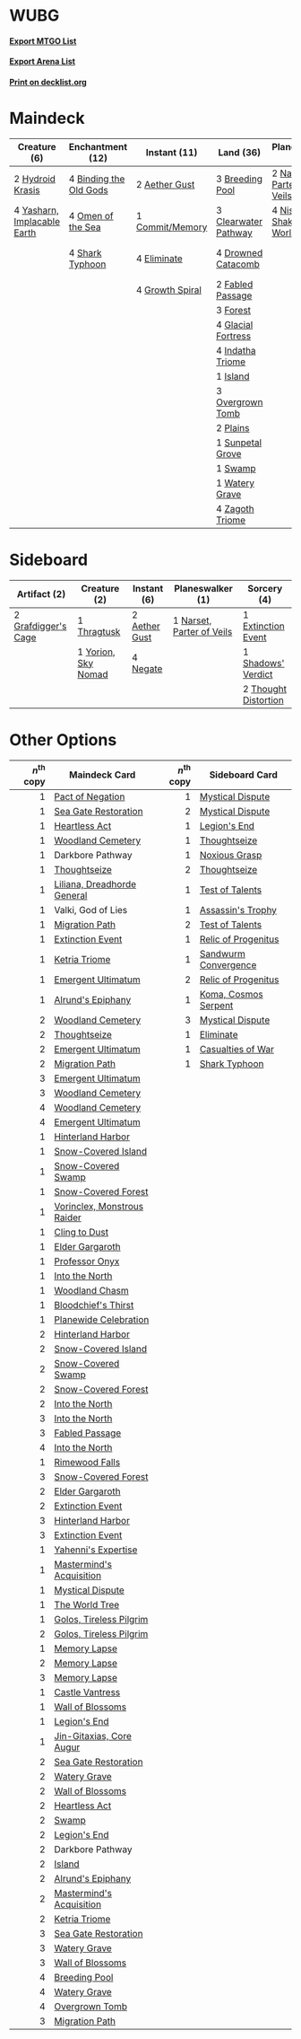 # WUBG

#### [Export MTGO List](../collection/WUBG/WUBG.txt)
#### [Export Arena List](../collection/WUBG/WUBG_arena.txt)
#### [Print on decklist.org](http://decklist.org/?deckmain=2%09Aether%20Gust%0A4%09Binding%20the%20Old%20Gods%0A3%09Breeding%20Pool%0A3%09Clearwater%20Pathway%0A1%09Commit/Memory%0A4%09Drowned%20Catacomb%0A4%09Eliminate%0A4%09Explore%0A2%09Fabled%20Passage%0A3%09Forest%0A4%09Glacial%20Fortress%0A4%09Growth%20Spiral%0A2%09Hydroid%20Krasis%0A4%09Indatha%20Triome%0A1%09Island%0A3%09Languish%0A2%09Narset,%20Parter%20of%20Veils%0A4%09Nissa,%20Who%20Shakes%20the%20World%0A4%09Omen%20of%20the%20Sea%0A3%09Overgrown%20Tomb%0A2%09Plains%0A2%09Shadows'%20Verdict%0A4%09Shark%20Typhoon%0A1%09Sunpetal%20Grove%0A1%09Swamp%0A1%09Watery%20Grave%0A4%09Yasharn,%20Implacable%20Earth%0A4%09Zagoth%20Triome&deckside=2%09Aether%20Gust%0A1%09Extinction%20Event%0A2%09Grafdigger's%20Cage%0A1%09Narset,%20Parter%20of%20Veils%0A4%09Negate%0A1%09Shadows'%20Verdict%0A2%09Thought%20Distortion%0A1%09Thragtusk%0A1%09Yorion,%20Sky%20Nomad)
# Maindeck

|                                             Creature (6)                                             |                                        Enchantment (12)                                         |                                       Instant (11)                                       |                                           Land (36)                                           |                                            Planeswalker (6)                                            |                                         Sorcery (9)                                         |
|------------------------------------------------------------------------------------------------------|-------------------------------------------------------------------------------------------------|------------------------------------------------------------------------------------------|-----------------------------------------------------------------------------------------------|--------------------------------------------------------------------------------------------------------|---------------------------------------------------------------------------------------------|
|2 [Hydroid Krasis](http://gatherer.wizards.com/Pages/Card/Details.aspx?multiverseid=457327)           |4 [Binding the Old Gods](http://gatherer.wizards.com/Pages/Card/Details.aspx?multiverseid=503822)|2 [Aether Gust](http://gatherer.wizards.com/Pages/Card/Details.aspx?multiverseid=466796)  |3 [Breeding Pool](http://gatherer.wizards.com/Pages/Card/Details.aspx?multiverseid=97088)      |2 [Narset, Parter of Veils](http://gatherer.wizards.com/Pages/Card/Details.aspx?multiverseid=460988)    |4 [Explore](http://gatherer.wizards.com/Pages/Card/Details.aspx?multiverseid=451098)         |
|4 [Yasharn, Implacable Earth](http://gatherer.wizards.com/Pages/Card/Details.aspx?multiverseid=491891)|4 [Omen of the Sea](http://gatherer.wizards.com/Pages/Card/Details.aspx?multiverseid=476309)     |1 [Commit/Memory](http://gatherer.wizards.com/Pages/Card/Details.aspx?multiverseid=426913)|3 [Clearwater Pathway](http://gatherer.wizards.com/Pages/Card/Details.aspx?multiverseid=491913)|4 [Nissa, Who Shakes the World](http://gatherer.wizards.com/Pages/Card/Details.aspx?multiverseid=461096)|3 [Languish](http://gatherer.wizards.com/Pages/Card/Details.aspx?multiverseid=420731)        |
|                                                                                                      |4 [Shark Typhoon](http://gatherer.wizards.com/Pages/Card/Details.aspx?multiverseid=479587)       |4 [Eliminate](http://gatherer.wizards.com/Pages/Card/Details.aspx?multiverseid=485420)    |4 [Drowned Catacomb](http://gatherer.wizards.com/Pages/Card/Details.aspx?multiverseid=430633)  |                                                                                                        |2 [Shadows' Verdict](http://gatherer.wizards.com/Pages/Card/Details.aspx?multiverseid=491762)|
|                                                                                                      |                                                                                                 |4 [Growth Spiral](http://gatherer.wizards.com/Pages/Card/Details.aspx?multiverseid=457322)|2 [Fabled Passage](http://gatherer.wizards.com/Pages/Card/Details.aspx?multiverseid=473206)    |                                                                                                        |                                                                                             |
|                                                                                                      |                                                                                                 |                                                                                          |3 [Forest](http://gatherer.wizards.com/Pages/Card/Details.aspx?multiverseid=439860)            |                                                                                                        |                                                                                             |
|                                                                                                      |                                                                                                 |                                                                                          |4 [Glacial Fortress](http://gatherer.wizards.com/Pages/Card/Details.aspx?multiverseid=190562)  |                                                                                                        |                                                                                             |
|                                                                                                      |                                                                                                 |                                                                                          |4 [Indatha Triome](http://gatherer.wizards.com/Pages/Card/Details.aspx?multiverseid=479768)    |                                                                                                        |                                                                                             |
|                                                                                                      |                                                                                                 |                                                                                          |1 [Island](http://gatherer.wizards.com/Pages/Card/Details.aspx?multiverseid=439857)            |                                                                                                        |                                                                                             |
|                                                                                                      |                                                                                                 |                                                                                          |3 [Overgrown Tomb](http://gatherer.wizards.com/Pages/Card/Details.aspx?multiverseid=405103)    |                                                                                                        |                                                                                             |
|                                                                                                      |                                                                                                 |                                                                                          |2 [Plains](http://gatherer.wizards.com/Pages/Card/Details.aspx?multiverseid=439856)            |                                                                                                        |                                                                                             |
|                                                                                                      |                                                                                                 |                                                                                          |1 [Sunpetal Grove](http://gatherer.wizards.com/Pages/Card/Details.aspx?multiverseid=420946)    |                                                                                                        |                                                                                             |
|                                                                                                      |                                                                                                 |                                                                                          |1 [Swamp](http://gatherer.wizards.com/Pages/Card/Details.aspx?multiverseid=439858)             |                                                                                                        |                                                                                             |
|                                                                                                      |                                                                                                 |                                                                                          |1 [Watery Grave](http://gatherer.wizards.com/Pages/Card/Details.aspx?multiverseid=405114)      |                                                                                                        |                                                                                             |
|                                                                                                      |                                                                                                 |                                                                                          |4 [Zagoth Triome](http://gatherer.wizards.com/Pages/Card/Details.aspx?multiverseid=479779)     |                                                                                                        |                                                                                             |


# Sideboard

|                                         Artifact (2)                                         |                                         Creature (2)                                         |                                      Instant (6)                                       |                                          Planeswalker (1)                                          |                                          Sorcery (4)                                          |
|----------------------------------------------------------------------------------------------|----------------------------------------------------------------------------------------------|----------------------------------------------------------------------------------------|----------------------------------------------------------------------------------------------------|-----------------------------------------------------------------------------------------------|
|2 [Grafdigger's Cage](http://gatherer.wizards.com/Pages/Card/Details.aspx?multiverseid=278452)|1 [Thragtusk](http://gatherer.wizards.com/Pages/Card/Details.aspx?multiverseid=430614)        |2 [Aether Gust](http://gatherer.wizards.com/Pages/Card/Details.aspx?multiverseid=466796)|1 [Narset, Parter of Veils](http://gatherer.wizards.com/Pages/Card/Details.aspx?multiverseid=460988)|1 [Extinction Event](http://gatherer.wizards.com/Pages/Card/Details.aspx?multiverseid=479608)  |
|                                                                                              |1 [Yorion, Sky Nomad](http://gatherer.wizards.com/Pages/Card/Details.aspx?multiverseid=479752)|4 [Negate](http://gatherer.wizards.com/Pages/Card/Details.aspx?multiverseid=423707)     |                                                                                                    |1 [Shadows' Verdict](http://gatherer.wizards.com/Pages/Card/Details.aspx?multiverseid=491762)  |
|                                                                                              |                                                                                              |                                                                                        |                                                                                                    |2 [Thought Distortion](http://gatherer.wizards.com/Pages/Card/Details.aspx?multiverseid=466871)|


# Other Options

|*n*<sup>th</sup> copy|                                            Maindeck Card                                             |*n*<sup>th</sup> copy|                                        Sideboard Card                                         |
|--------------------:|------------------------------------------------------------------------------------------------------|--------------------:|-----------------------------------------------------------------------------------------------|
|                    1|[Pact of Negation](http://gatherer.wizards.com/Pages/Card/Details.aspx?multiverseid=442057)           |                    1|[Mystical Dispute](http://gatherer.wizards.com/Pages/Card/Details.aspx?multiverseid=473020)    |
|                    1|[Sea Gate Restoration](http://gatherer.wizards.com/Pages/Card/Details.aspx?multiverseid=491706)       |                    2|[Mystical Dispute](http://gatherer.wizards.com/Pages/Card/Details.aspx?multiverseid=473020)    |
|                    1|[Heartless Act](http://gatherer.wizards.com/Pages/Card/Details.aspx?multiverseid=479611)              |                    1|[Legion's End](http://gatherer.wizards.com/Pages/Card/Details.aspx?multiverseid=466860)        |
|                    1|[Woodland Cemetery](http://gatherer.wizards.com/Pages/Card/Details.aspx?multiverseid=443136)          |                    1|[Thoughtseize](http://gatherer.wizards.com/Pages/Card/Details.aspx?multiverseid=438676)        |
|                    1|Darkbore Pathway                                                                                      |                    1|[Noxious Grasp](http://gatherer.wizards.com/Pages/Card/Details.aspx?multiverseid=466864)       |
|                    1|[Thoughtseize](http://gatherer.wizards.com/Pages/Card/Details.aspx?multiverseid=438676)               |                    2|[Thoughtseize](http://gatherer.wizards.com/Pages/Card/Details.aspx?multiverseid=438676)        |
|                    1|[Liliana, Dreadhorde General](http://gatherer.wizards.com/Pages/Card/Details.aspx?multiverseid=461024)|                    1|[Test of Talents](http://gatherer.wizards.com/Pages/Card/Details.aspx?multiverseid=513536)     |
|                    1|Valki, God of Lies                                                                                    |                    1|[Assassin's Trophy](http://gatherer.wizards.com/Pages/Card/Details.aspx?multiverseid=452902)   |
|                    1|[Migration Path](http://gatherer.wizards.com/Pages/Card/Details.aspx?multiverseid=479684)             |                    2|[Test of Talents](http://gatherer.wizards.com/Pages/Card/Details.aspx?multiverseid=513536)     |
|                    1|[Extinction Event](http://gatherer.wizards.com/Pages/Card/Details.aspx?multiverseid=479608)           |                    1|[Relic of Progenitus](http://gatherer.wizards.com/Pages/Card/Details.aspx?multiverseid=174824) |
|                    1|[Ketria Triome](http://gatherer.wizards.com/Pages/Card/Details.aspx?multiverseid=479770)              |                    1|[Sandwurm Convergence](http://gatherer.wizards.com/Pages/Card/Details.aspx?multiverseid=426885)|
|                    1|[Emergent Ultimatum](http://gatherer.wizards.com/Pages/Card/Details.aspx?multiverseid=479705)         |                    2|[Relic of Progenitus](http://gatherer.wizards.com/Pages/Card/Details.aspx?multiverseid=174824) |
|                    1|[Alrund's Epiphany](http://gatherer.wizards.com/Pages/Card/Details.aspx?multiverseid=503648)          |                    1|[Koma, Cosmos Serpent](http://gatherer.wizards.com/Pages/Card/Details.aspx?multiverseid=503837)|
|                    2|[Woodland Cemetery](http://gatherer.wizards.com/Pages/Card/Details.aspx?multiverseid=443136)          |                    3|[Mystical Dispute](http://gatherer.wizards.com/Pages/Card/Details.aspx?multiverseid=473020)    |
|                    2|[Thoughtseize](http://gatherer.wizards.com/Pages/Card/Details.aspx?multiverseid=438676)               |                    1|[Eliminate](http://gatherer.wizards.com/Pages/Card/Details.aspx?multiverseid=485420)           |
|                    2|[Emergent Ultimatum](http://gatherer.wizards.com/Pages/Card/Details.aspx?multiverseid=479705)         |                    1|[Casualties of War](http://gatherer.wizards.com/Pages/Card/Details.aspx?multiverseid=461114)   |
|                    2|[Migration Path](http://gatherer.wizards.com/Pages/Card/Details.aspx?multiverseid=479684)             |                    1|[Shark Typhoon](http://gatherer.wizards.com/Pages/Card/Details.aspx?multiverseid=479587)       |
|                    3|[Emergent Ultimatum](http://gatherer.wizards.com/Pages/Card/Details.aspx?multiverseid=479705)         |                     |                                                                                               |
|                    3|[Woodland Cemetery](http://gatherer.wizards.com/Pages/Card/Details.aspx?multiverseid=443136)          |                     |                                                                                               |
|                    4|[Woodland Cemetery](http://gatherer.wizards.com/Pages/Card/Details.aspx?multiverseid=443136)          |                     |                                                                                               |
|                    4|[Emergent Ultimatum](http://gatherer.wizards.com/Pages/Card/Details.aspx?multiverseid=479705)         |                     |                                                                                               |
|                    1|[Hinterland Harbor](http://gatherer.wizards.com/Pages/Card/Details.aspx?multiverseid=443128)          |                     |                                                                                               |
|                    1|[Snow-Covered Island](http://gatherer.wizards.com/Pages/Card/Details.aspx?multiverseid=121130)        |                     |                                                                                               |
|                    1|[Snow-Covered Swamp](http://gatherer.wizards.com/Pages/Card/Details.aspx?multiverseid=121256)         |                     |                                                                                               |
|                    1|[Snow-Covered Forest](http://gatherer.wizards.com/Pages/Card/Details.aspx?multiverseid=121192)        |                     |                                                                                               |
|                    1|[Vorinclex, Monstrous Raider](http://gatherer.wizards.com/Pages/Card/Details.aspx?multiverseid=503815)|                     |                                                                                               |
|                    1|[Cling to Dust](http://gatherer.wizards.com/Pages/Card/Details.aspx?multiverseid=476338)              |                     |                                                                                               |
|                    1|[Elder Gargaroth](http://gatherer.wizards.com/Pages/Card/Details.aspx?multiverseid=485502)            |                     |                                                                                               |
|                    1|[Professor Onyx](http://gatherer.wizards.com/Pages/Card/Details.aspx?multiverseid=513560)             |                     |                                                                                               |
|                    1|[Into the North](http://gatherer.wizards.com/Pages/Card/Details.aspx?multiverseid=121199)             |                     |                                                                                               |
|                    1|[Woodland Chasm](http://gatherer.wizards.com/Pages/Card/Details.aspx?multiverseid=503894)             |                     |                                                                                               |
|                    1|[Bloodchief's Thirst](http://gatherer.wizards.com/Pages/Card/Details.aspx?multiverseid=491729)        |                     |                                                                                               |
|                    1|[Planewide Celebration](http://gatherer.wizards.com/Pages/Card/Details.aspx?multiverseid=461099)      |                     |                                                                                               |
|                    2|[Hinterland Harbor](http://gatherer.wizards.com/Pages/Card/Details.aspx?multiverseid=443128)          |                     |                                                                                               |
|                    2|[Snow-Covered Island](http://gatherer.wizards.com/Pages/Card/Details.aspx?multiverseid=121130)        |                     |                                                                                               |
|                    2|[Snow-Covered Swamp](http://gatherer.wizards.com/Pages/Card/Details.aspx?multiverseid=121256)         |                     |                                                                                               |
|                    2|[Snow-Covered Forest](http://gatherer.wizards.com/Pages/Card/Details.aspx?multiverseid=121192)        |                     |                                                                                               |
|                    2|[Into the North](http://gatherer.wizards.com/Pages/Card/Details.aspx?multiverseid=121199)             |                     |                                                                                               |
|                    3|[Into the North](http://gatherer.wizards.com/Pages/Card/Details.aspx?multiverseid=121199)             |                     |                                                                                               |
|                    3|[Fabled Passage](http://gatherer.wizards.com/Pages/Card/Details.aspx?multiverseid=473206)             |                     |                                                                                               |
|                    4|[Into the North](http://gatherer.wizards.com/Pages/Card/Details.aspx?multiverseid=121199)             |                     |                                                                                               |
|                    1|[Rimewood Falls](http://gatherer.wizards.com/Pages/Card/Details.aspx?multiverseid=503886)             |                     |                                                                                               |
|                    3|[Snow-Covered Forest](http://gatherer.wizards.com/Pages/Card/Details.aspx?multiverseid=121192)        |                     |                                                                                               |
|                    2|[Elder Gargaroth](http://gatherer.wizards.com/Pages/Card/Details.aspx?multiverseid=485502)            |                     |                                                                                               |
|                    2|[Extinction Event](http://gatherer.wizards.com/Pages/Card/Details.aspx?multiverseid=479608)           |                     |                                                                                               |
|                    3|[Hinterland Harbor](http://gatherer.wizards.com/Pages/Card/Details.aspx?multiverseid=443128)          |                     |                                                                                               |
|                    3|[Extinction Event](http://gatherer.wizards.com/Pages/Card/Details.aspx?multiverseid=479608)           |                     |                                                                                               |
|                    1|[Yahenni's Expertise](http://gatherer.wizards.com/Pages/Card/Details.aspx?multiverseid=423742)        |                     |                                                                                               |
|                    1|[Mastermind's Acquisition](http://gatherer.wizards.com/Pages/Card/Details.aspx?multiverseid=439734)   |                     |                                                                                               |
|                    1|[Mystical Dispute](http://gatherer.wizards.com/Pages/Card/Details.aspx?multiverseid=473020)           |                     |                                                                                               |
|                    1|[The World Tree](http://gatherer.wizards.com/Pages/Card/Details.aspx?multiverseid=503895)             |                     |                                                                                               |
|                    1|[Golos, Tireless Pilgrim](http://gatherer.wizards.com/Pages/Card/Details.aspx?multiverseid=466980)    |                     |                                                                                               |
|                    2|[Golos, Tireless Pilgrim](http://gatherer.wizards.com/Pages/Card/Details.aspx?multiverseid=466980)    |                     |                                                                                               |
|                    1|[Memory Lapse](http://gatherer.wizards.com/Pages/Card/Details.aspx?multiverseid=3924)                 |                     |                                                                                               |
|                    2|[Memory Lapse](http://gatherer.wizards.com/Pages/Card/Details.aspx?multiverseid=3924)                 |                     |                                                                                               |
|                    3|[Memory Lapse](http://gatherer.wizards.com/Pages/Card/Details.aspx?multiverseid=3924)                 |                     |                                                                                               |
|                    1|[Castle Vantress](http://gatherer.wizards.com/Pages/Card/Details.aspx?multiverseid=473204)            |                     |                                                                                               |
|                    1|[Wall of Blossoms](http://gatherer.wizards.com/Pages/Card/Details.aspx?multiverseid=405447)           |                     |                                                                                               |
|                    1|[Legion's End](http://gatherer.wizards.com/Pages/Card/Details.aspx?multiverseid=466860)               |                     |                                                                                               |
|                    1|[Jin-Gitaxias, Core Augur](http://gatherer.wizards.com/Pages/Card/Details.aspx?multiverseid=438628)   |                     |                                                                                               |
|                    2|[Sea Gate Restoration](http://gatherer.wizards.com/Pages/Card/Details.aspx?multiverseid=491706)       |                     |                                                                                               |
|                    2|[Watery Grave](http://gatherer.wizards.com/Pages/Card/Details.aspx?multiverseid=405114)               |                     |                                                                                               |
|                    2|[Wall of Blossoms](http://gatherer.wizards.com/Pages/Card/Details.aspx?multiverseid=405447)           |                     |                                                                                               |
|                    2|[Heartless Act](http://gatherer.wizards.com/Pages/Card/Details.aspx?multiverseid=479611)              |                     |                                                                                               |
|                    2|[Swamp](http://gatherer.wizards.com/Pages/Card/Details.aspx?multiverseid=439858)                      |                     |                                                                                               |
|                    2|[Legion's End](http://gatherer.wizards.com/Pages/Card/Details.aspx?multiverseid=466860)               |                     |                                                                                               |
|                    2|Darkbore Pathway                                                                                      |                     |                                                                                               |
|                    2|[Island](http://gatherer.wizards.com/Pages/Card/Details.aspx?multiverseid=439857)                     |                     |                                                                                               |
|                    2|[Alrund's Epiphany](http://gatherer.wizards.com/Pages/Card/Details.aspx?multiverseid=503648)          |                     |                                                                                               |
|                    2|[Mastermind's Acquisition](http://gatherer.wizards.com/Pages/Card/Details.aspx?multiverseid=439734)   |                     |                                                                                               |
|                    2|[Ketria Triome](http://gatherer.wizards.com/Pages/Card/Details.aspx?multiverseid=479770)              |                     |                                                                                               |
|                    3|[Sea Gate Restoration](http://gatherer.wizards.com/Pages/Card/Details.aspx?multiverseid=491706)       |                     |                                                                                               |
|                    3|[Watery Grave](http://gatherer.wizards.com/Pages/Card/Details.aspx?multiverseid=405114)               |                     |                                                                                               |
|                    3|[Wall of Blossoms](http://gatherer.wizards.com/Pages/Card/Details.aspx?multiverseid=405447)           |                     |                                                                                               |
|                    4|[Breeding Pool](http://gatherer.wizards.com/Pages/Card/Details.aspx?multiverseid=97088)               |                     |                                                                                               |
|                    4|[Watery Grave](http://gatherer.wizards.com/Pages/Card/Details.aspx?multiverseid=405114)               |                     |                                                                                               |
|                    4|[Overgrown Tomb](http://gatherer.wizards.com/Pages/Card/Details.aspx?multiverseid=405103)             |                     |                                                                                               |
|                    3|[Migration Path](http://gatherer.wizards.com/Pages/Card/Details.aspx?multiverseid=479684)             |                     |                                                                                               |


